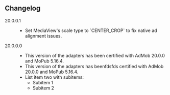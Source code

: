 ## Changelog
<dl>

  <dt type="adapter-version" title="certified-mopub-sdk" value="5.16.4">20.0.0.1</dt>
  <dd>
    <ul type="changelogs">
    	<li>Set MediaView's scale type to `CENTER_CROP` to fix native ad alignment issues.</li>
    </ul>
  </dd>

  <dt type="adapter-version" title="certified-mopub-sdk" value="5.16.4">20.0.0.0</dt>
  <dd>
    <ul type="changelogs">
    	<li>This version of the adapters has been certified with AdMob 20.0.0 and MoPub 5.16.4.</li>
      <li>This version of the adapters has beenfdsfds certified with AdMob 20.0.0 and MoPub 5.16.4.</li>
      <li>List item two with subitems:
        <ul>
            <li>Subitem 1</li>
            <li>Subitem 2</li>
        </ul>
      </li>
    </ul>
  </dd>
</dl>
